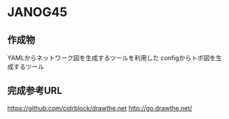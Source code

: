 # JANOG45
## 作成物
YAMLからネットワーク図を生成するツールを利用した
configからトポ図を生成するツール

## 完成参考URL
https://github.com/cidrblock/drawthe.net
http://go.drawthe.net/
